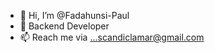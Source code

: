 - 👋 Hi, I’m @Fadahunsi-Paul
- 👀 Backend Developer
- 📫 Reach me via ...scandiclamar@gmail.com

<!---
Fadahunsi-Paul/Fadahunsi-Paul is a ✨ special ✨ repository because its `README.md` (this file) appears on your GitHub profile.
You can click the Preview link to take a look at your changes.
--->
